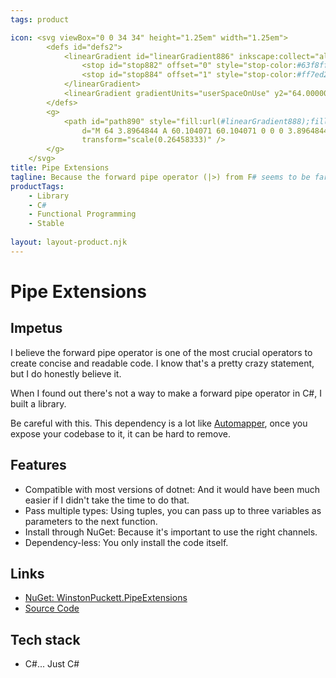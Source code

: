 ```yaml
--- 
tags: product

icon: <svg viewBox="0 0 34 34" height="1.25em" width="1.25em">
        <defs id="defs2">
            <linearGradient id="linearGradient886" inkscape:collect="always">
                <stop id="stop882" offset="0" style="stop-color:#63f8ff;stop-opacity:1" />
                <stop id="stop884" offset="1" style="stop-color:#ff7ed2;stop-opacity:1" />
            </linearGradient>
            <linearGradient gradientUnits="userSpaceOnUse" y2="64.000002" x2="124.10352" y1="64.000002" x1="3.8964844" id="linearGradient888" xlink:href="#linearGradient886" inkscape:collect="always" />
        </defs>
        <g>
            <path id="path890" style="fill:url(#linearGradient888);fill-opacity:1"
                d="M 64 3.8964844 A 60.104071 60.104071 0 0 0 3.8964844 64 A 60.104071 60.104071 0 0 0 64 124.10352 A 60.104071 60.104071 0 0 0 124.10352 64 A 60.104071 60.104071 0 0 0 64 3.8964844 z M 48.580078 29 L 55.580078 29 L 55.580078 99 L 48.580078 99 L 48.580078 29 z M 70.984375 29 L 88.449219 63.953125 L 88.484375 63.976562 L 88.472656 64 L 88.484375 64.023438 L 88.449219 64.046875 L 70.984375 99 L 64.921875 94.955078 L 80.388672 64 L 64.921875 33.044922 L 70.984375 29 z "
                transform="scale(0.26458333)" />
        </g>
    </svg>
title: Pipe Extensions
tagline: Because the forward pipe operator (|>) from F# seems to be far off. 
productTags:
    - Library
    - C#
    - Functional Programming
    - Stable
    
layout: layout-product.njk
---
```


# Pipe Extensions

## Impetus

I believe the forward pipe operator is one of the most crucial operators to create concise and readable code. I know that's a pretty crazy statement, but I do honestly believe it.

When I found out there's not a way to make a forward pipe operator in C#, I built a library.

Be careful with this. This dependency is a lot like [Automapper](https://automapper.org/), once you expose your codebase to it, it can be hard to remove.

## Features

- Compatible with most versions of dotnet: And it would have been much easier if I didn't take the time to do that.
- Pass multiple types: Using tuples, you can pass up to three variables as parameters to the next function.
- Install through NuGet: Because it's important to use the right channels.
- Dependency-less: You only install the code itself.

## Links

- [NuGet: WinstonPuckett.PipeExtensions](https://www.nuget.org/packages/WinstonPuckett.PipeExtensions)
- [Source Code](https://github.com/winstonpuckett/WinstonPuckett.PipeExtensions)

## Tech stack

- C#... Just C#